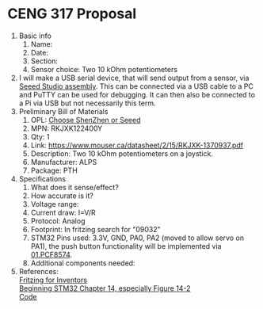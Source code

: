 # CENG 317 Proposal
1. Basic info
     1. Name: 
     2. Date: 
     3. Section:
     4. Sensor choice: Two 10 kOhm potentiometers
2. I will make a USB serial device, that will send output from a sensor, via [Seeed Studio assembly](https://www.seeedstudio.com/fusion_pcb.html). This can be connected via a USB cable to a PC and PuTTY can be used for debugging. It can then also be connected to a Pi via USB but not necessarily this term. 
3. Preliminary Bill of Materials
    1. OPL: [Choose ShenZhen or Seeed](https://www.seeedstudio.com/opl.html)
    2. MPN: RKJXK122400Y
	3. Qty: 1
	4. Link: https://www.mouser.ca/datasheet/2/15/RKJXK-1370937.pdf
    5. Description: Two 10 kOhm potentiometers on a joystick.
	6. Manufacturer: ALPS
	7. Package: PTH
4. Specifications
    1. What does it sense/effect?
	2. How accurate is it?
    3. Voltage range:
	4. Current draw: I=V/R
	5. Protocol: Analog
	6. Footprint: In fritzing search for "09032"
	7. STM32 Pins used: 3.3V, GND, PA0, PA2 (moved to allow servo on PA1), the push button functionality will be implemented via [01.PCF8574](https://github.com/six0four/ceng317/tree/master/2020projects/01.PCF8574).
	8. Additional components needed:
5. References:    
[Fritzing for Inventors](https://learning-oreilly-com.ezproxy.humber.ca/library/view/fritzing-for-inventors/9780071844642/ch01.html#ch01)    
[Beginning STM32 Chapter 14, especially Figure 14-2](https://learning-oreilly-com.ezproxy.humber.ca/library/view/beginning-stm32-developing/9781484236246/html/465982_1_En_1_Chapter.xhtml)     
[Code](https://github.com/Apress/Beg-STM32-Devel-FreeRTOS-libopencm3-GCC/tree/master/rtos/adc)